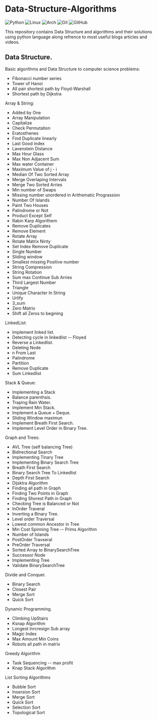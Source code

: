 # Data-Structure-Algorithms           

![Python](https://img.shields.io/badge/python-3670A0?style=for-the-badge&logo=python&logoColor=ffdd54) ![Linux](https://img.shields.io/badge/Linux-FCC624?style=for-the-badge&logo=linux&logoColor=black)  ![Arch](https://img.shields.io/badge/Arch%20Linux-1793D1?logo=arch-linux&logoColor=fff&style=for-the-badge) ![Git](https://img.shields.io/badge/git-%23F05033.svg?style=for-the-badge&logo=git&logoColor=white) ![GitHub](https://img.shields.io/badge/github-%23121011.svg?style=for-the-badge&logo=github&logoColor=white)

This repository contains Data Structure and algorithms and their solutions using python language along refrence to most useful blogs articles and videos.

## Data Structure.  

Basic algorithms and Data Structure to computer science problems:
- Fibonacci number series
- Tower of Hanoi
- All pair shortest path by Floyd-Warshall
- Shortest path by Dijkstra

Array & String:
- Added by One
- Array Manipulation
- Capitalize
- Check Permutation
- Eratosthenes
- Find Duplicate linearly
- Last Good index
- Lavenstein Distance
- Max Hour Glass
- Max Non Adjacent Sum
- Max water Container
- Maximum Value of j - i
- Median Of Two Sorted Array
- Merge Overlaping Intervals
- Merge Two Sorted Arries
- Min number of Swaps
- Missing number unordered in Arithematic Prograssion
- Number Of Islands
- Paint Two Houses
- Palindrome or Not
- Product Except Self
- Rabin Karp Algorithem
- Remove Duplicates
- Remove Element
- Rotate Array
- Rotate Matrix Ninty
- Set Index Remove Duplicate
- Single Number
- Sliding window
- Smallest missing Positive number
- String Compression
- String Rotation
- Sum max Continue Sub Arries
- Third Largest Number
- Triangle
- Unique Character In String
- Urlify 
- 3_sum
- Zero Matrix
- Shift all Zeros to begining



LinkedList:
- Implement linked list.
- Detecting cycle in linkedlist -- Floyed  
- Reverse a Linkedlist.
- Deleting Node
- n From Last
- Palindrome
- Partition
- Remove Duplicate
- Sum Linkedlist



Stack & Queue:
- Implementing a Stack
- Balance parenthsis.
- Traping Rain Water.
- Implement Min Stack.
- Implement a Queue + Deque.
- Sliding Window maximun
- Implement Breath First Search.
- Implement Level Order in Binary Tree.


Graph and Trees:
- AVL Tree (self balancing Tree)
- Bidirectional Search 
- Implementing Tinary Tree
- Implementing Binary Search Tree
- Breath First Search 
- Binary Search Tree To Linkedlist
- Depth First Search
- Dijsktra Algorithm
- Finding all path in Graph
- Finding Two Points in Graph
- Finding Shorest Path in Graph
- Checking Tree is Balanced or Not
- InOrder Traveral
- Inverting a Binary Tree.
- Level order Traversal
- Lowest common Ancestor in Tree
- Min Cost Spinning Tree -- Prims Algorithm
- Number of Islands
- PostOrder Travseral
- PreOrder Traversal
- Sorted Array to BinarySearchTree
- Successor Node
- Implementing Tree
- Validate BinarySearchTree 

Divide and Conquer.
- Binary Search
- Closest Pair
- Merge Sort
- Quick Sort


Dynamic Programming.
- Climbing UpStairs
- Ksnap Algorithm
- Longest Inrcresign Sub array
- Magic Index
- Max Amount Min Coins
- Robots all path in matrix

Greedy Algorithm
- Task Sequencing -- max profit
- Knap Stack Algorithm

List Sorting Algorithms
- Bubble Sort
- Insersion Sort
- Merge Sort
- Quick Sort
- Selection Sort
- Topological Sort


